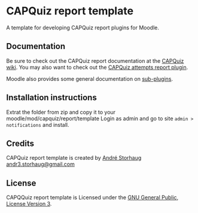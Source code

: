 # CAPQuiz report template
A template for developing CAPQuiz report plugins for Moodle.

## Documentation
Be sure to check out the CAPQuiz report documentation at the [CAPQuiz wiki](https://github.com/KQMATH/moodle-mod_capquiz/wiki/Reports).
You may also want to check out the [CAPQuiz attempts report plugin](https://github.com/KQMATH/moodle-mod_capquiz/wiki/Attempts-report).

Moodle also provides some general documentation on [sub-plugins](https://docs.moodle.org/dev/Subplugins).

## Installation instructions
Extrat the folder from zip and copy it to your moodle/mod/capquiz/report/template
Login as admin and go to site `admin > notifications` and install.

## Credits
CAPQuiz report template is created by [André Storhaug](https://github.com/andstor) <andr3.storhaug@gmail.com>

## License
CAPQQuiz report template is Licensed under the [GNU General Public, License Version 3](LICENSE).
